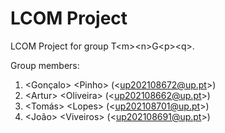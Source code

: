 # LCOM Project

LCOM Project for group T&lt;m&gt;&lt;n&gt;G&lt;p&gt;&lt;q&gt;.

Group members:

1. &lt;Gonçalo&gt; &lt;Pinho&gt; (&lt;up202108672@up.pt&gt;)
2. &lt;Artur&gt; &lt;Oliveira&gt; (&lt;up202108662@up.pt&gt;)
3. &lt;Tomás&gt; &lt;Lopes&gt; (&lt;up202108701@up.pt&gt;)
4. &lt;João&gt; &lt;Viveiros&gt; (&lt;up202108691@up.pt&gt;)
